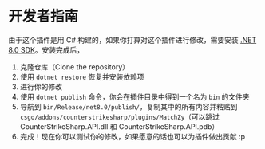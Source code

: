 # 开发者指南

由于这个插件是用 C# 构建的，如果你打算对这个插件进行修改，需要安装 [.NET 8.0 SDK](https://dotnet.microsoft.com/en-us/download/dotnet/8.0)。安装完成后，

1. 克隆仓库（Clone the repository）
2. 使用 `dotnet restore` 恢复并安装依赖项
3. 进行你的修改
4. 使用 `dotnet publish` 命令，你会在插件目录中得到一个名为 `bin` 的文件夹
5. 导航到 `bin/Release/net8.0/publish/`，复制其中的所有内容并粘贴到 `csgo/addons/counterstrikesharp/plugins/MatchZy`（可以跳过 CounterStrikeSharp.API.dll 和 CounterStrikeSharp.API.pdb）
6. 完成！现在你可以测试你的修改，如果愿意的话也可以为插件做出贡献 :p 